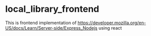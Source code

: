 # local_library_frontend

This is frontend implementation of https://developer.mozilla.org/en-US/docs/Learn/Server-side/Express_Nodejs using react
